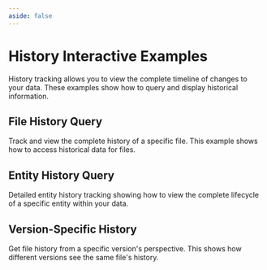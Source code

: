```yaml
---
aside: false
---
```


# History Interactive Examples

History tracking allows you to view the complete timeline of changes to your data. These examples show how to query and display historical information.

## File History Query

Track and view the complete history of a specific file. This example shows how to access historical data for files.

<LixSandpack feature="history" example="history-file-query" height="800px" fullWidth />

## Entity History Query

Detailed entity history tracking showing how to view the complete lifecycle of a specific entity within your data.

<LixSandpack feature="history" example="history-entity-query" height="800px" fullWidth />

## Version-Specific History

Get file history from a specific version's perspective. This shows how different versions see the same file's history.

<LixSandpack feature="history" example="history-version-specific" height="800px" fullWidth />